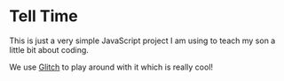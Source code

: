 # Tell Time

This is just a very simple JavaScript project I am using to teach my son a little bit about coding.

We use [Glitch](https://glitch.com) to play around with it which is really cool!
